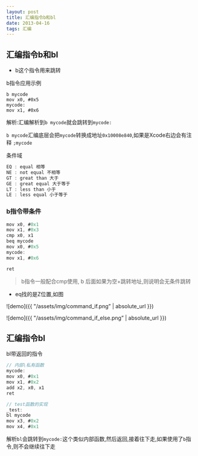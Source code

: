 ```yaml
---
layout: post
title: 汇编指令b和bl
date: 2013-04-16
tags: 汇编
---
```

## 汇编指令b和bl
- b这个指令用来跳转

b指令应用示例
```
b mycode
mov x0, #0x5
mycode:
mov x1, #0x6
```

解析:汇编解析到`b mycode`就会跳转到`mycode:`

`b mycode`汇编底层会把`mycode`转换成地址`0x10008e840`,如果是Xcode右边会有注释 `;mycode`


条件域
```swift
EQ : equal 相等
NE : not equal 不相等
GT : great than 大于
GE : great equal 大于等于
LT : less than 小于
LE : less equal 小于等于
```

### b指令带条件

```swift
mov x0, #0x1
mov x1, #0x3
cmp x0, x1
beq mycode
mov x0, #0x5
mycode:
mov x1, #0x6

ret
```



>b指令一般配合cmp使用,
b 后面如果为空+跳转地址,则说明会无条件跳转

- eq找的是Z位置,如图

![demo]({{ "/assets/img/command_if.png” | absolute_url }})


![demo]({{ "/assets/img/command_if_else.png” | absolute_url }})


## 汇编指令bl

bl带返回的指令
```swift
// 内部\私有函数
mycode:
mov x0, #0x1
mov x1, #0x2
add x2, x0, x1
ret

// test函数的实现
_test:
bl mycode
mov x3, #0x2
mov x4, #0x1
```

解析`bl`会跳转到`mycode:`这个类似内部函数,然后返回,接着往下走,如果使用了`b`指令,则不会继续往下走

